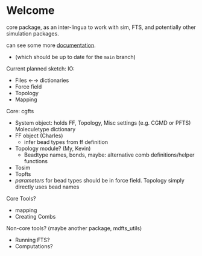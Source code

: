 # Welcome
core package, as an inter-lingua to work with sim, FTS, and potentially other simulation packages.

can see some more [documentation](http://equalapriori.github.io/sim-utils/).
- (which should be up to date for the `main` branch)

Current planned sketch:
IO:
- Files ←→ dictionaries
- Force field
- Topology
- Mapping

Core: cgfts
- System object: holds FF, Topology, Misc settings (e.g. CGMD or PFTS)
Moleculetype dictionary
- FF object (Charles)
  - infer bead types from ff definition
- Topology module? (My, Kevin)
  - Beadtype names, bonds, maybe: alternative comb definitions/helper functions
- Tosim
- Topfts
- *parameters* for bead types should be in force field. Topology simply directly uses bead names

Core Tools?
- mapping
- Creating Combs

Non-core tools? (maybe another package, mdfts_utils)
- Running FTS?
- Computations?



